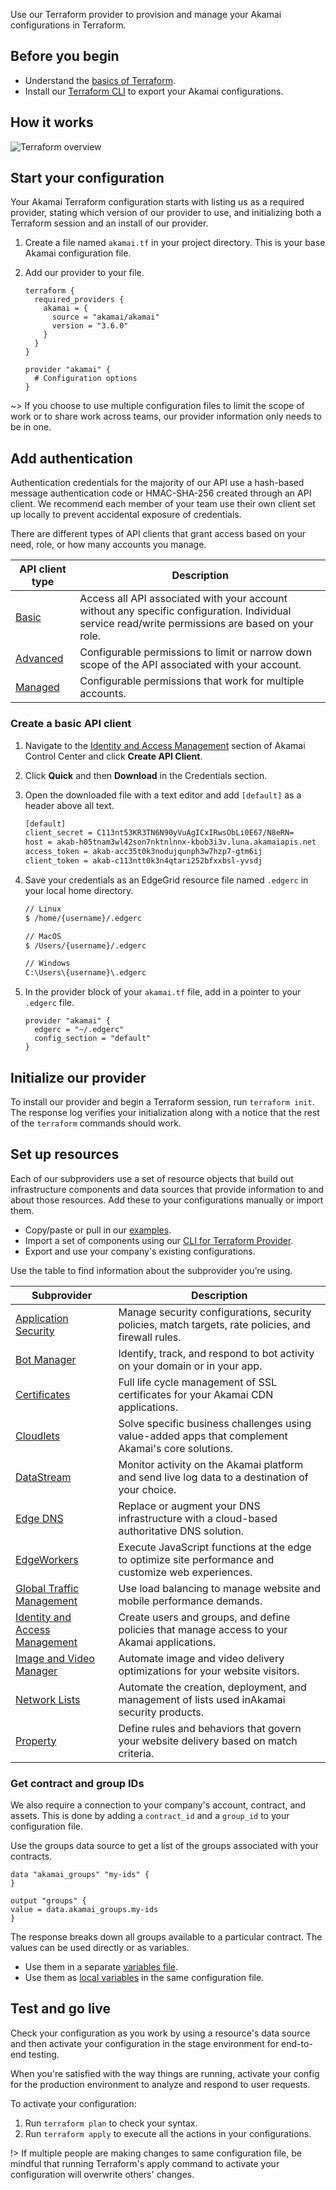 Use our Terraform provider to provision and manage your Akamai configurations in Terraform.  

## Before you begin

- Understand the [basics of Terraform](https://learn.hashicorp.com/terraform?utm_source=terraform_io).
- Install our [Terraform CLI](https://github.com/akamai/cli-terraform) to export your Akamai configurations.

## How it works

![Terraform overview](https://techdocs.akamai.com/terraform-images/img/overview2.png)

## Start your configuration

Your Akamai Terraform configuration starts with listing us as a required provider, stating which version of our provider to use, and initializing both a Terraform session and an install of our provider.  

1. Create a file named `akamai.tf` in your project directory. This is your base Akamai configuration file.
2. Add our provider to your file.

   ```
   terraform {
     required_providers {
       akamai = {
         source = "akamai/akamai"
         version = "3.6.0"
       }
     }
   }

   provider "akamai" {
     # Configuration options
   }
   ```

~> If you choose to use multiple configuration files to limit the scope of work or to share work across teams, our provider information only needs to be in one.

## Add authentication

Authentication credentials for the majority of our API use a hash-based message authentication code or HMAC-SHA-256 created through an API client. We recommend each member of your team use their own client set up locally to prevent accidental exposure of credentials.

There are different types of API clients that grant access based on your need, role, or how many accounts you manage.

| API client type                                                                                | Description                                                                                                                                       |
| ---------------------------------------------------------------------------------------------- | ------------------------------------------------------------------------------------------------------------------------------------------------- |
| [Basic](#create-a-basic-api-client)                                                            | Access all API associated with your account without any specific configuration. Individual service read/write permissions are based on your role. |
| [Advanced](https://techdocs.akamai.com/developer/docs/create-a-client-with-custom-permissions) | Configurable permissions to limit or narrow down scope of the API associated with your account.                                                   |
| [Managed](https://techdocs.akamai.com/developer/docs/manage-many-accounts-with-one-api-client) | Configurable permissions that work for multiple accounts.                                                                                         |

### Create a basic API client

1. Navigate to the [Identity and Access Management](https://control.akamai.com/apps/identity-management/#/tabs/users/list) section of Akamai Control Center and click **Create API Client**.

2. Click **Quick** and then **Download** in the Credentials section.

3. Open the downloaded file with a text editor and add `[default]` as a header above all text.

   ```bash
   [default]
   client_secret = C113nt53KR3TN6N90yVuAgICxIRwsObLi0E67/N8eRN=
   host = akab-h05tnam3wl42son7nktnlnnx-kbob3i3v.luna.akamaiapis.net
   access_token = akab-acc35t0k3nodujqunph3w7hzp7-gtm6ij
   client_token = akab-c113ntt0k3n4qtari252bfxxbsl-yvsdj
   ```

4. Save your credentials as an EdgeGrid resource file named `.edgerc` in your local home directory.

   ```bash
   // Linux
   $ /home/{username}/.edgerc

   // MacOS
   $ /Users/{username}/.edgerc

   // Windows
   C:\Users\{username}\.edgerc
   ```

5. In the provider block of your `akamai.tf` file, add in a pointer to your `.edgerc` file.

   ```hcl
   provider "akamai" {
     edgerc = "~/.edgerc"
     config_section = "default"
   }
   ```

## Initialize our provider

To install our provider and begin a Terraform session, run `terraform init`. The response log verifies your initialization along with a notice that the rest of the `terraform` commands should work.

## Set up resources

Each of our subproviders use a set of resource objects that build out infrastructure components and data sources that provide information to and about those resources. Add these to your configurations manually or import them.

- Copy/paste or pull in our [examples](https://github.com/akamai/terraform-provider-akamai/tree/master/examples).
- Import a set of components using our [CLI for Terraform Provider](https://github.com/akamai/cli-terraform).
- Export and use your company's existing configurations.

Use the table to find information about the subprovider you’re using.

|Subprovider|Description|
|---|---|
|[Application Security](https://techdocs.akamai.com/terraform/v3.6/docs/configure-appsec)|Manage security configurations, security policies, match targets, rate policies, and firewall rules.|
|[Bot Manager](https://techdocs.akamai.com/terraform/v3.6/docs/set-up-botman)|Identify, track, and respond to bot activity on your domain or in your app.|
|[Certificates](https://techdocs.akamai.com/terraform/v3.6/docs/cps-integration-guide)|Full life cycle management of SSL certificates for your ​Akamai​ CDN applications.|
|[Cloudlets](https://techdocs.akamai.com/terraform/v3.6/docs/set-up-cloudlets)|Solve specific business challenges using value-added apps that complement ​Akamai​'s core solutions.|
|[DataStream](https://techdocs.akamai.com/terraform/v3.6/docs/set-up-datastream)|Monitor activity on the ​Akamai​ platform and send live log data to a destination of your choice.|
|[Edge DNS](https://techdocs.akamai.com/terraform/v3.6/docs/set-up-edgedns)|Replace or augment your DNS infrastructure with a cloud-based authoritative DNS solution.|
|[EdgeWorkers](https://techdocs.akamai.com/terraform/v3.6/docs/set-up-edgeworkers)|Execute JavaScript functions at the edge to optimize site performance and customize web experiences.|
|[Global Traffic Management](https://techdocs.akamai.com/terraform/v3.6/docs/set-up-gtm)|Use load balancing to manage website and mobile performance demands.|
|[Identity and Access Management](https://techdocs.akamai.com/terraform/v3.6/docs/set-up-iam)|Create users and groups, and define policies that manage access to your Akamai applications.|
|[Image and Video Manager](https://techdocs.akamai.com/terraform/v3.6/docs/set-up-ivm)|Automate image and video delivery optimizations for your website visitors.|
|[Network Lists](https://techdocs.akamai.com/terraform/v3.6/docs/set-up-network-lists)|Automate the creation, deployment, and management of lists used in ​Akamai​ security products.|
|[Property](https://techdocs.akamai.com/terraform/v3.6/docs/set-up-property-provisioning)|Define rules and behaviors that govern your website delivery based on match criteria.|

### Get contract and group IDs

We also require a connection to your company's account, contract, and assets. This is done by adding a `contract_id` and a `group_id` to your configuration file.

Use the groups data source to get a list of the groups associated with your contracts.

```
data "akamai_groups" "my-ids" {
}

output "groups" {
value = data.akamai_groups.my-ids
}
```

The response breaks down all groups available to a particular contract. The values can be used directly or as variables. 

- Use them in a separate [variables file](https://developer.hashicorp.com/terraform/language/values/variables).
- Use them as [local variables](https://developer.hashicorp.com/terraform/language/values/locals) in the same configuration file.

## Test and go live

Check your configuration as you work by using a resource's data source and then activate your configuration in the stage environment for end-to-end testing.

When you're satisfied with the way things are running, activate your config for the production environment to analyze and respond to user requests.

To activate your configuration:

1. Run `terraform plan` to check your syntax.
2. Run `terraform apply` to execute all the actions in your configurations.

!> If multiple people are making changes to same configuration file, be mindful that running Terraform's apply command to activate your configuration will overwrite others' changes.
